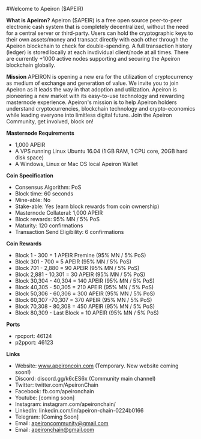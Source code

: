 #Welcome to Apeiron ($APEIR)

**What is Apeiron?**
Apeiron ($APEIR) is a free open source peer-to-peer electronic cash system that is completely decentralized, without the need for a central server or third-party. Users can hold the cryptographic keys to their own assets/money and transact directly with each other through the Apeiron blockchain to check for double-spending. A full transaction history (ledger) is stored locally at each invdividual client/node at all times. There are currently +1000 active nodes supporting and securing the Apeiron blockchain globally.

**Mission**
APEIRON is opening a new era for the utilization of cryptocurrency as medium of exchange and generation of value. We invite you to join Apeiron as it leads the way in that adoption and utilization. Apeiron is pioneering a new market with its easy-to-use technology and rewarding masternode experience. Apeiron's mission is to help Apeiron holders understand cryptocurrencies, blockchain technology and crypto-economics while leading everyone into limitless digital future. Join the Apeiron Community, get involved, block on!

**Masternode Requirements**
* 1,000 APEIR
* A VPS running Linux Ubuntu 16.04 (1 GB RAM, 1 CPU core, 20GB hard disk space)
* A Windows, Linux or Mac OS local Apeiron Wallet

**Coin Specification**
* Consensus Algorithm: PoS
* Block time: 60 seconds
* Mine-able: No
* Stake-able: Yes (earn block rewards from coin ownership)
* Masternode Collateral: 1,000 APEIR 
* Block rewards: 95% MN / 5% PoS
* Maturity: 120 confirmations
* Transaction Send Eligibility: 6 confirmations

**Coin Rewards**
* Block 1 - 300 = 1 APEIR Premine (95% MN / 5% PoS)
* Block 301 - 700 = 5 APEIR (95% MN / 5% PoS)
* Block 701 - 2,880 = 90 APEIR (95% MN / 5% PoS)
* Block 2,881 - 10,301 = 30 APEIR (95% MN / 5% PoS)
* Block 30,304 - 40,304 = 140 APEIR (95% MN / 5% PoS)
* Block 40,305 - 50,305 = 210 APEIR (95% MN / 5% PoS)
* Block 50,306 - 60,306 = 300 APEIR (95% MN / 5% PoS)
* Block 60,307 -70,307 = 370 APEIR (95% MN / 5% PoS)
* Block 70,308 - 80,308 = 450 APEIR (95% MN / 5% PoS)
* Block 80,309 - Last Block = 10 APEIR (95% MN / 5% PoS)

**Ports**
* rpcport: 46124
* p2pport: 46123

**Links**
* Website: www.apeironcoin.com (Temporary. New website coming soon!)
* Discord: discord.gg/k6cES6x (Community main channel)
* Twitter: twitter.com/ApeironChain
* Facebook: fb.com/apeironchain
* Youtube: [coming soon]
* Instagram: instagram.com/apeironchain/
* LinkedIn: linkedin.com/in/apeiron-chain-0224b0166
* Telegram: [Coming Soon]
* Email: apeironcommunity@gmail.com
* Email: apeironchain@gmail.com
